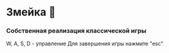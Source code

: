 # Змейка 🐍


### Собственная реализация классической игры
W, A, S, D - управление
Для завершения игры нажмите "esc"